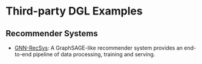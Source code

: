 # Third-party DGL Examples

## Recommender Systems

* [GNN-RecSys](https://github.com/je-dbl/GNN-RecSys): A GraphSAGE-like recommender system provides an end-to-end pipeline of
  data processing, training and serving.
